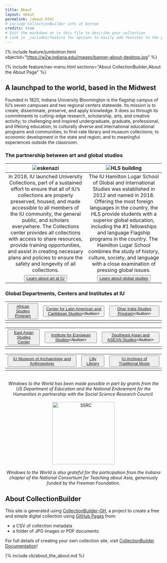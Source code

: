 ```yaml
---
title: About
layout: about
permalink: /about.html
# include CollectionBuilder info at bottom
credits: true
# Edit the markdown on in this file to describe your collection
# Look in _includes/feature for options to easily add features to the page
---
```


{% include feature/jumbotron.html objectid="https://w2w.indiana.edu/images/banner-about-desktop.jpg" %}

{% include feature/nav-menu.html sections="About CollectionBuilder;About the About Page" %}

## **A launchpad to the world, based in the Midwest**

Founded in 1820, Indiana University Bloomington is the flagship campus of IU’s seven campuses and two regional centers statewide. Its mission is to create, disseminate, preserve, and apply knowledge. It does so through its commitments to cutting-edge research, scholarship, arts, and creative activity; to challenging and inspired undergraduate, graduate, professional, and lifelong education; to culturally diverse and international educational programs and communities; to first-rate library and museum collections; to economic development in the state and region; and to meaningful experiences outside the classroom.

### **The partnership between art and global studies**

| <img src="https://w2w.indiana.edu/images/ghana-map-2-2.png" alt="eskenazi"/> | <img src="https://w2w.indiana.edu/images/ghana-map-2-1.png" alt="HLS building"/> |
| :---: | :---: |
| In 2018, IU launched University Collections, part of a sustained effort to ensure that all of IU’s collections are properly preserved, housed, and made accessible to all members of the IU community, the general public, and scholars everywhere. The Collections center provides all collections with access to share resources, provide training opportunities, and assist in creating necessary plans and policies to ensure the safety and longevity of all collections. | The IU Hamilton Lugar School of Global and International Studies was established in 2012 and named in 2018. Offering the most foreign languages in the country, the HLS provide students with a superior global education, including the #1 fellowships and language Flagship programs in the country. The Hamilton Lugar School combines the study of history, culture, society, and language with a close examination of pressing global issues. |
| <button class="button">[Learn about art at IU](https://collections.iu.edu/about/index.html) | <button class="button">[Learn about global studies](https://hls.indiana.edu/index.html)</button> |  

### **Global Departments, Centers and Institutes at IU**  
| <button class="button">[African Studies Program](https://africanstudies.indiana.edu/index.html)</button> | <button class="button">[Center for Latin American and Caribbean Studies](https://clacs.indiana.edu/?_gl=1*15do015*_ga*MTg5ODUzNDAyMi4xNjYyOTkwOTc2*_ga_61CH0D2DQW*MTY2OTg0MDM4Ni40LjEuMTY2OTg0MTIyOC4wLjAuMA..)</button> | <button class="button">[Dhar India Studies Program](https://indiast.indiana.edu/?_gl=1*15do015*_ga*MTg5ODUzNDAyMi4xNjYyOTkwOTc2*_ga_61CH0D2DQW*MTY2OTg0MDM4Ni40LjEuMTY2OTg0MTIyOC4wLjAuMA..)</button> |
| :---: | :---: | :---: |
|  |  |  |  

| <button class="button">[East Asian Studies Center](https://easc.indiana.edu/index.html)</button> | <button class="button">[Institute for European Studies](https://euro.indiana.edu/?_gl=1*13jobx7*_ga*MTg5ODUzNDAyMi4xNjYyOTkwOTc2*_ga_61CH0D2DQW*MTY2OTg0MDM4Ni40LjEuMTY2OTg0MTMwMi4wLjAuMA..)</button> | <button class="button">[Southeast Asian and ASEAN Studies](https://seas.indiana.edu/?_gl=1*rdz231*_ga*MTg5ODUzNDAyMi4xNjYyOTkwOTc2*_ga_61CH0D2DQW*MTY2OTg0MDM4Ni40LjEuMTY2OTg0MTMwOC4wLjAuMA..)</button> |
| :---: | :---: | :---: |
|  |  |  |    

| <button class="button">[IU Museum of Archaeology and Anthropology](https://iumaa.iu.edu/)</button> | <button class="button">[Lilly Library](https://libraries.indiana.edu/lilly-library)</button> | <button class="button">[IU Archives of Traditional Music](https://libraries.indiana.edu/archives-traditional-music)</button> |
| :---: | :---: | :---: |
|  |  |  |    
<br>

<center><i> Windows to the World has been made possible in part by grants from the US Department of Education and the National Endowment for the Humanities in partnership with the Social Science Research Council. </i></center>  
<br>
<center> <img src="https://w2w.indiana.edu/images/ssrc_logo_blue_rgb_stacked-1.png" alt="SSRC" height=200 /> </center>    
<br>
<center><i> Windows to the World is also grateful for the participation from the Indiana chapter of the National Consortium for Teaching about Asia, generously funded by the Freeman Foundation. </i></center>  

## About CollectionBuilder
This site is generated using [CollectionBuilder-GH](https://collectionbuilding.github.io/gh/), a project to create a free and simple digital collection using [GitHub Pages](https://pages.github.com/) from: 

- a CSV of collection metadata
- a folder of JPG images or PDF documents

For full details of creating your own collection site, visit [CollectionBuilder Documentation](https://collectionbuilder.github.io/cb-docs/)!

<!-- IMPORTANT!!! DELETE this comment and the include below when you are finished editing this page for your collection. The include below introduces About page features. They will show up on your collection's about page until you delete it.  -->
{% include cb/about_the_about.md %} 
